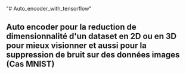 "# Auto_encoder_with_tensorflow" 
## Auto encoder pour la reduction de dimensionnalité d'un dataset en 2D ou en 3D pour mieux visionner et aussi pour la suppression de bruit sur des données images (Cas MNIST)
